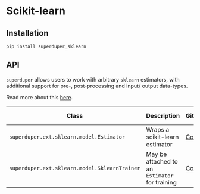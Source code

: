 # Scikit-learn

## Installation

```bash
pip install superduper_sklearn
```

## API

`superduper` allows users to work with arbitrary `sklearn` estimators, with additional support for pre-, post-processing and input/ output data-types.

Read more about this [here](/docs/docs/walkthrough/ai_models#scikit-learn).

| Class | Description | GitHub | API-docs |
| --- | --- | --- | --- |
| `superduper.ext.sklearn.model.Estimator` | Wraps a scikit-learn estimator | [Code](https://github.com/superduper/superduper/blob/main/superduper/ext/sklearn/model.py) | [Docs](/docs/api/ext/sklearn/model#estimator) |
| `superduper.ext.sklearn.model.SklearnTrainer` | May be attached to an `Estimator` for training | [Code](https://github.com/superduper/superduper/blob/main/superduper/ext/sklearn/model.py) | [Docs](/docs/api/ext/sklearn/model#sklearntrainer) |